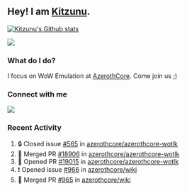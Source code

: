## Hey! I am [Kitzunu](https://Github.com/Kitzunu).

<!--<a href="https://github-readme-stats.kitzunu.vercel.app/api?username=Kitzunu&show_icons=true&theme=dark">
  <img align="center" src="https://github-readme-stats.kitzunu.vercel.app/api?username=Kitzunu&show_icons=true&theme=dark" />
</a>-->

[![Kitzunu's Github stats](https://github-readme-stats.vercel.app/api?username=kitzunu&theme=github_dark&show_icons=true)](https://github.com/Kitzunu)

<a href="https://github-readme-stats.kitzunu.vercel.app/api?username=Kitzunu&show_icons=true&theme=dark">
  <img align="center" src="https://github-readme-stats.vercel.app/api/top-langs/?username=Kitzunu&layout=compact&theme=dark" />
</a>

### What do I do?

I focus on WoW Emulation at [AzerothCore](https://Github.com/AzerothCore). Come join us ;)

### Connect with me
[![](https://img.shields.io/badge/AzerothCore%20Discord-Connect%20with%20me!-green)](https://discord.com/invite/gkt4y2x)

### Recent Activity

<!--START_SECTION:activity-->
1. 🔒 Closed issue [#565](https://github.com/azerothcore/azerothcore-wotlk/issues/565) in [azerothcore/azerothcore-wotlk](https://github.com/azerothcore/azerothcore-wotlk)
2. 🎉 Merged PR [#18906](https://github.com/azerothcore/azerothcore-wotlk/pull/18906) in [azerothcore/azerothcore-wotlk](https://github.com/azerothcore/azerothcore-wotlk)
3. 💪 Opened PR [#19015](https://github.com/azerothcore/azerothcore-wotlk/pull/19015) in [azerothcore/azerothcore-wotlk](https://github.com/azerothcore/azerothcore-wotlk)
4. ❗ Opened issue [#966](https://github.com/azerothcore/wiki/issues/966) in [azerothcore/wiki](https://github.com/azerothcore/wiki)
5. 🎉 Merged PR [#965](https://github.com/azerothcore/wiki/pull/965) in [azerothcore/wiki](https://github.com/azerothcore/wiki)
<!--END_SECTION:activity-->
